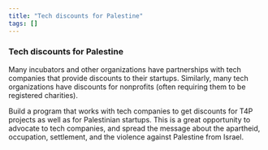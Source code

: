 ```yaml
---
title: "Tech discounts for Palestine"
tags: []
---
```


### Tech discounts for Palestine

Many incubators and other organizations have partnerships with tech companies that provide discounts to their startups. Similarly, many tech organizations have discounts for nonprofits (often requiring them to be registered charities).

Build a program that works with tech companies to get discounts for T4P projects as well as for Palestinian startups. This is a great opportunity to advocate to tech companies, and spread the message about the apartheid, occupation, settlement, and the violence against Palestine from Israel.
